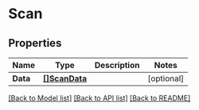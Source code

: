 # Scan

## Properties

Name | Type | Description | Notes
------------ | ------------- | ------------- | -------------
**Data** | [**[]ScanData**](scanData.md) |  | [optional] 

[[Back to Model list]](../README.md#documentation-for-models) [[Back to API list]](../README.md#documentation-for-api-endpoints) [[Back to README]](../README.md)


